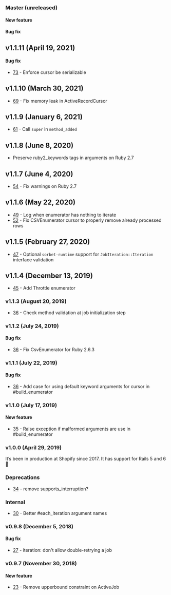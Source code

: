 ### Master (unreleased)

#### New feature

#### Bug fix


## v1.1.11 (April 19, 2021)

#### Bug fix

- [73](https://github.com/Shopify/job-iteration/pull/73) - Enforce cursor be serializable

## v1.1.10 (March 30, 2021)

- [69](https://github.com/Shopify/job-iteration/pull/69) - Fix memory leak in ActiveRecordCursor

## v1.1.9 (January 6, 2021)

- [61](https://github.com/Shopify/job-iteration/pull/61) - Call `super` in `method_added`

## v1.1.8 (June 8, 2020)

- Preserve ruby2_keywords tags in arguments on Ruby 2.7

## v1.1.7 (June 4, 2020)

- [54](https://github.com/Shopify/job-iteration/pull/54) - Fix warnings on Ruby 2.7

## v1.1.6 (May 22, 2020)

- [49](https://github.com/Shopify/job-iteration/pull/49) -  Log when enumerator has nothing to iterate
- [52](https://github.com/Shopify/job-iteration/pull/52) -  Fix CSVEnumerator cursor to properly remove already processed rows

## v1.1.5 (February 27, 2020)

- [47](https://github.com/Shopify/job-iteration/pull/47) -  Optional `sorbet-runtime` support for `JobIteration::Iteration` interface validation

## v1.1.4 (December 13, 2019)

- [45](https://github.com/Shopify/job-iteration/pull/45) -  Add Throttle enumerator


### v1.1.3 (August 20, 2019)

- [36](https://github.com/shopify/job-iteration/pull/39) -  Check method validation at job initialization step

### v1.1.2 (July 24, 2019)

#### Bug fix

- [36](https://github.com/shopify/job-iteration/pull/38) -  Fix CsvEnumerator for Ruby 2.6.3

### v1.1.1 (July 22, 2019)

#### Bug fix

- [36](https://github.com/shopify/job-iteration/pull/36) -  Add case for using default keyword arguments for cursor in #build_enumerator

### v1.1.0 (July 17, 2019)

#### New feature

- [35](https://github.com/Shopify/job-iteration/pull/35) - Raise exception if malformed arguments are use in #build_enumerator

### v1.0.0 (April 29, 2019)

It’s been in production at Shopify since 2017. It has support for Rails 5 and 6 :tada:

### Deprecations

- [34](https://github.com/Shopify/job-iteration/pull/34) - remove supports_interruption?

### Internal

- [30](https://github.com/Shopify/job-iteration/pull/30) - Better #each_iteration argument names

### v0.9.8 (December 5, 2018)

#### Bug fix

- [27](https://github.com/Shopify/job-iteration/pull/27) - iteration: don't allow double-retrying a job

### v0.9.7 (November 30, 2018)

#### New feature

- [23](https://github.com/shopify/job-iteration/pull/23) - Remove upperbound constraint on ActiveJob
